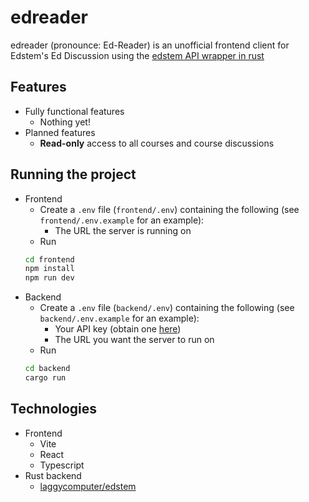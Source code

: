 # edreader

edreader (pronounce: Ed-Reader) is an unofficial frontend client for Edstem's Ed Discussion using the [edstem API wrapper in rust](https://github.com/laggycomputer/edstem)

## Features
- Fully functional features
    - Nothing yet!
- Planned features
    - **Read-only** access to all courses and course discussions

## Running the project
- Frontend
    - Create a `.env` file (`frontend/.env`) containing the following (see `frontend/.env.example` for an example):
        - The URL the server is running on
    - Run
    ```sh
    cd frontend
    npm install
    npm run dev
    ```
- Backend
    - Create a `.env` file (`backend/.env`) containing the following (see `backend/.env.example` for an example):
        - Your API key (obtain one [here](https://edstem.org/us/settings/api-tokens))
        - The URL you want the server to run on
    - Run
    ```sh
    cd backend
    cargo run
    ```

## Technologies
- Frontend
    - Vite
    - React
    - Typescript
- Rust backend
    - [laggycomputer/edstem](https://github.com/laggycomputer/edstem)
